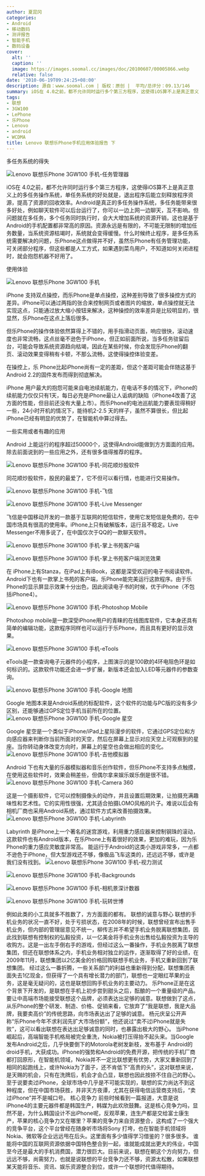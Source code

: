 ```yaml
---
author: 夏昆冈
categories:
- Android
- 移动数码
- 测评报告
- 智能手机
- 数码设备
cover:
  alt: ''
  caption: ''
  image: https://images.soomal.cc/images/doc/20100607/00005866.webp
  relative: false
date: '2010-06-19T09:24:25+08:00'
description: 源自：www.soomal.com | 版权：原创 |  平均/总评分：09.13/146
summary: iOS在 4.0之前，都不允许同时运行多个第三方程序，这使得iOS算不上是真正意义上的多任务操作系统，单任务系统的好处就是，退出程序后能立刻释放程序资源，提高了资源的回收效率。Android是真正的多任务操作系统，多任务能带来很多好处，例如聊天软件可以后台运行了，你可以一边上网一边聊天，互不影响。但问题就在多任务，多个任务同时执行时，会大大增加系统的资源开销
tags:
- 联想
- 3GW100
- LePhone
- 乐Phone
- Lenovo
- android
- WCDMA
title: Lenovo 联想乐Phone手机应用体验报告 下
---
```


多任务系统的得失



![Lenovo 联想乐Phone 3GW100 手机-任务管理器](https://images.soomal.cc/images/doc/20100607/00005899.webp)



iOS在 4.0之前，都不允许同时运行多个第三方程序，这使得iOS算不上是真正意义上的多任务操作系统，单任务系统的好处就是，退出程序后能立刻释放程序资源，提高了资源的回收效率。Android是真正的多任务操作系统，多任务能带来很多好处，例如聊天软件可以后台运行了，你可以一边上网一边聊天，互不影响。但问题就在多任务，多个任务同时执行时，会大大增加系统的资源开销，这也是基于Android的手机配置都非常高的原因。资源永远是有限的，不可能无限制的增加任务数量，当系统资源枯竭时，系统就会变得缓慢。什么时候终止程序，是多任务系统需要解决的问题，乐Phone这点做得并不好，虽然乐Phone有任务管理功能，可关闭部分程序，但这些都是人工方式，如果遇到菜鸟用户，不知道如何关闭进程时，就会抱怨机器不好用了。



使用体验



![Lenovo 联想乐Phone 3GW100 手机](https://images.soomal.cc/images/doc/20100607/00005868.webp)



iPhone 支持双点操控，而乐Phone是单点操控，这种差别导致了很多操控方式的差异。iPhone可以通过两指的张合来控制网页或者图片的缩放，单点操控就无法实现这点，只能通过放大缩小按钮来解决，这种操控的效率差异是比较明显的，很显然，乐Phone在这点上落后很多。



但乐Phone的操作体验依然算得上不错的，用手指滑动页面，响应很快，滚动速度也非常流畅，这点丝毫不逊色于iPhone，但正如前面所说，当多任务驻留后台，可能会导致系统资源趋向枯竭，因此在某些时候，你会发现乐Phone的翻页、滚动效果变得稍有卡顿，不那么流畅，这使得操控体验变差。



在操控上，乐 Phone比起iPhone尚有一定的差距，但这个差距可能会伴随这基于Android 2.2的固件发布而得到彻底解决。



iPhone 用户最大的抱怨可能来自电池续航能力，在电话不多的情况下，iPhone的续航能力仅仅只有1天，每日必充是iPhone最让人诟病的缺陷（iPhone4改善了这方面的性能，但目前还没有大量上市）。而乐Phone的电池巡航能力要表现得稍好一些，24小时开机的情况下，能待机2-2.5 天的样子，虽然不算很长，但比起iPhone已经有明显的优势了，在智能机中算过得去。



一些实用或者有趣的应用



Android 上能运行的程序超过50000个，这使得Android能做到方方面面的应用。除去前面说到的一些应用之外，还有很多值得推荐的程序。



![Lenovo 联想乐Phone 3GW100 手机-同花顺炒股软件](https://images.soomal.cc/images/doc/20100612/00006027.webp)



同花顺炒股软件，股民的最爱了，它不但可以看行情，也能进行交易操作。



![Lenovo 联想乐Phone 3GW100 手机-飞信](https://images.soomal.cc/images/doc/20100612/00006028.webp)



![Lenovo 联想乐Phone 3GW100 手机-Live Messenger](https://images.soomal.cc/images/doc/20100612/00006029.webp)



飞信是中国移动开发的一款基于互联网的短信软件，使用它发短信是免费的，在中国市场具有很高的使用率。iPhone上只有破解版本，运行且不稳定。Live Messenger不用多说了，在中国仅次于QQ的一款聊天软件。



![Lenovo 联想乐Phone 3GW100 手机-掌上书苑客户端](https://images.soomal.cc/images/doc/20100612/00006030.webp)



![Lenovo 联想乐Phone 3GW100 手机-掌上书苑客户端浏览效果](https://images.soomal.cc/images/doc/20100612/00006031.webp)



在 iPhone上有Stanza，在iPad上有iBook，这都是深受欢迎的电子书阅读软件。Android下也有一款掌上书苑的客户端，乐Phone能完美运行这款程序。由于乐Phone的显示屏显示效果十分出色，因此阅读电子书的时候，优于iPhone（不包括iPhone4）。



![Lenovo 联想乐Phone 3GW100 手机-Photoshop Mobile](https://images.soomal.cc/images/doc/20100612/00006032.webp)



Photoshop mobile是一款深受iPhone用户的青睐的在线图库软件，它本身还具有简单的编辑功能，这款程序同样也可以运行于乐Phone，而且具有更好的显示效果。



![Lenovo 联想乐Phone 3GW100 手机-eTools](https://images.soomal.cc/images/doc/20100612/00006033.webp)



eTools是一款查询电子元器件的小程序，上图演示的是100欧的4环电阻色环是如何标识的。这款软件功能还会进一步扩展，新版本还会加入LED等元器件的参数查询。



![Lenovo 联想乐Phone 3GW100 手机-Google 地图](https://images.soomal.cc/images/doc/20100612/00006034.webp)




Google 地图本来是Android系统的标配软件，这个软件的功能与PC版的没有多少区别，还能够通过GPS定位手机当前所在的位置。
![Lenovo 联想乐Phone 3GW100 手机-Google 星空](https://images.soomal.cc/images/doc/20100612/00006036.webp)




Google 星空是一个类似于iPhone/iPad上星际漫步的软件，它通过GPS定位和方向感应器来判断你当前所面对的天空，然后在屏幕上显示对应天空上可观察到的星座。当你转动身体改变方向时，屏幕上的星空也会做出相应的变化。
![Lenovo 联想乐Phone 3GW100 手机-吉他模拟器](https://images.soomal.cc/images/doc/20100612/00006037.webp)




Android 下也有大量的乐器模拟器和音乐创作软件，但乐Phone不支持多点触摸，在使用这些软件时，效果会稍差些，但偶尔拿来娱乐娱乐倒是很不错。
![Lenovo 联想乐Phone 3GW100 手机-Camera 360](https://images.soomal.cc/images/doc/20100612/00006038.webp)




这是一个摄影软件，它可以控制摄像头的动作，并且设置后期效果，让拍摄充满趣味性和艺术性。它的实用性很强，尤其适合拍摄LOMO风格的片子。难说以后会有相机厂商也采用Android系统，通过软件方式来改善拍摄效果。
![Lenovo 联想乐Phone 3GW100 手机-Labyrinth](https://images.soomal.cc/images/doc/20100612/00006039.webp)




Labyrinth 是iPhone上一个著名的迷宫游戏，利用重力感应器来控制钢珠的滚动，这款软件也有Android版本，在乐Phone上有着很好的效果，更加的难玩，因为乐Phone的重力感应灵敏度非常高。
能运行于Android的这类小游戏非常多，一点都不逊色于iPhone，但大型游戏还不够，像极品飞车这类的，还远远不够，或许是我们没有找到。
![Lenovo 联想乐Phone 3GW100 手机-视力测试](https://images.soomal.cc/images/doc/20100612/00006040.webp)




![Lenovo 联想乐Phone 3GW100 手机-Backgrounds](https://images.soomal.cc/images/doc/20100612/00006041.webp)




![Lenovo 联想乐Phone 3GW100 手机-相机景深计数器](https://images.soomal.cc/images/doc/20100612/00006042.webp)




![Lenovo 联想乐Phone 3GW100 手机-玩转世博](https://images.soomal.cc/images/doc/20100613/00006043.webp)




例如此类的小工具就多不胜数了，方方面面的都有。
联想的诚意与野心
联想的手机业务的状况一直不好，处于亏损状态，在2008年的时候，联想曾经宣布出售手机业务，但内部的管理层意见不统一，柳传志并不希望手机业务脱离联想集团，因此找到联想有控制权的弘毅投资，以一亿美金将手机业务出售给弘毅投资为主导的收购方。这是一出左手倒右手的游戏，但经过这么一番操作，手机业务脱离了联想集团，但还在联想体系之内，手机业务相对独立的运作，逐渐取得了好的业绩，在2009年11月，联想集团以2亿美金的价格回购联想手机业务，手机又重新回到了联想集团。
经过这么一番折腾，一些关系部门的利益也重新得到分配，联想集团表面失去1亿现金，但获得了一个具有增长潜力的部门，联想也一定眼红苹果的业务，这是毫无疑问的，这也是联想回购手机业务的主要动力。
乐Phone正是在这个背景下开发的，是联想在手机上初步尝到甜头之后，酝酿的一个重量级的产品。要让中高端市场能接受联想这个品牌，必须表达出足够的诚意。联想做到了这点，从乐Phone的整个研发、制造、价格、促销来看，它放弃了“我是联想，我是大品牌，我要卖高价”的传统思路，向市场表达出了足够的诚意。
杨元庆呈公开声称“乐Phone今年不求利润先扩大市场份额”，他还说过“卖不过iPhone就是失败”，这可以看出联想在表达出足够诚意的同时，也暴露出极大的野心。
当iPhone崛起后，高端智能手机格局被完全重洗，Nokia被打压得抬不起头来。当Google发布Android之后，几乎快要倒下的Motorola老树发新枝，发布基于 Android的droid手机，大获成功。iPhone的强势和Android的免费开源，把传统的手机厂商都打回原形，在智能机领域，Nokia并不一定比联想更有优势，大家又重新回到了相同的起跑线上，或许Nokia为了面子，还不肯低下“高贵的头”，这对联想来说，是天赐的机会，只有在洗牌后，机会才会凸显，联想也因此按捺不住自己的野心。至于说要卖过iPhone，全球市场中几乎是不可能实现的，联想的实力尚达不到这种程度，但在中国市场获胜，并非天方夜谭，尤其在获得电信运营商支持后，“卖过iPhone”并不是喊口号。
核心竞争力
前些时候看到一篇报道，大意是说iPhone4的主要元器件都是韩国生产，韩媒为此欢欣鼓舞。这是核心竞争力吗，显然不是，为什么韩国设计不出iPhone呢，反观苹果，连生产都是交给富士康生产，苹果的核心竞争力又在哪里？苹果的竞争力来自资源整合，这构成了一个强大的竞争平台，这个平台曾经在随身听市场将Sony 打垮，也在智能手机领域将Nokia、微软等企业远远甩在后头。这里面有多少值得学习借鉴的？很多很多。
谁能将中国的互联网资源依据中国特色整合到一起，谁就能成就出更大的伟业，中国至今还是最大的手机消费国，潜力很巨大。目前来说，联想在朝这个方向努力，但远远不够，尚需努力，也就是说联想的平台竞争力还不够，资源太松散，如果联想某天能将音乐、资讯、娱乐资源整合到位，或许一个联想时代值得期待。
